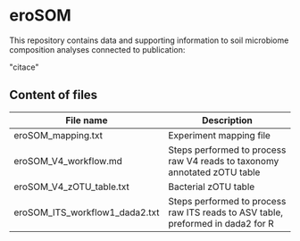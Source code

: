 # eroSOM

This repository contains data and supporting information to soil microbiome composition analyses connected to publication:

"citace"

## Content of files
| File name | Description |
| ----------- | ----------- |
| eroSOM_mapping.txt | Experiment mapping file
| eroSOM_V4_workflow.md | Steps performed to process raw V4 reads to taxonomy annotated zOTU table |
| eroSOM_V4_zOTU_table.txt | Bacterial zOTU table | 
| eroSOM_ITS_workflow1_dada2.txt | Steps performed to process raw ITS reads to ASV table, preformed in dada2 for R | 
